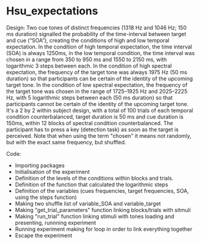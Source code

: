 # Hsu_expectations
Design:
Two cue tones of distinct frequencies (1318 Hz and 1046 Hz; 150 ms duration) signalled the probability of the time-interval between target and cue (“SOA”), creating the conditions of high and low temporal expectation. In the condition of high temporal expectation, the time interval (SOA) is always 1250ms, in the low temporal condition, the time interval was chosen in a range from 350 to 950 ms and 1550 to 2150 ms, with logarithmic 3 steps between each. In the condition of high spectral expectation, the frequency of the target tone was always 1975 Hz (50 ms duration) so that participants can be certain of the identity of the upcoming target tone. In the condition of low spectral expectation, the frequency of the target tone was chosen in the range of 1725–1925 Hz and 2025–2225 Hz, with 5 logarithmic steps between each (50 ms duration) so that participants cannot be certain of the identity of the upcoming target tone. It's a 2 by 2 within subject design, with a total of 100 trials of each temporal condition counterbalanced, target duration is 50 ms and cue duration is 150ms, within 12 blocks of spectral condition counterbalanced. The participant has to press a key (detection task) as soon as the target is perceived.
Note that when using the term "chosen" it means not randomly, but with the exact same frequency, but shuffled.

Code: 
* Importing packages
* Initialisation of the experiment
* Definition of the levels of the conditions within blocks and trials.
* Definition of the function that calculated the logarithmic steps
* Definition of the variables (cues frequencies, target frequencies, SOA, using the steps function)
* Making two shuffle list of variable_SOA and variable_target
* Making "get_trial_parameters" function linking blocks/trials with sitmuli
* Making "run_trial" function linking stimuli with tones loading and presenting, runnning experiment
* Running experiment making for loop in order to link everything together
* Escape the experiment
